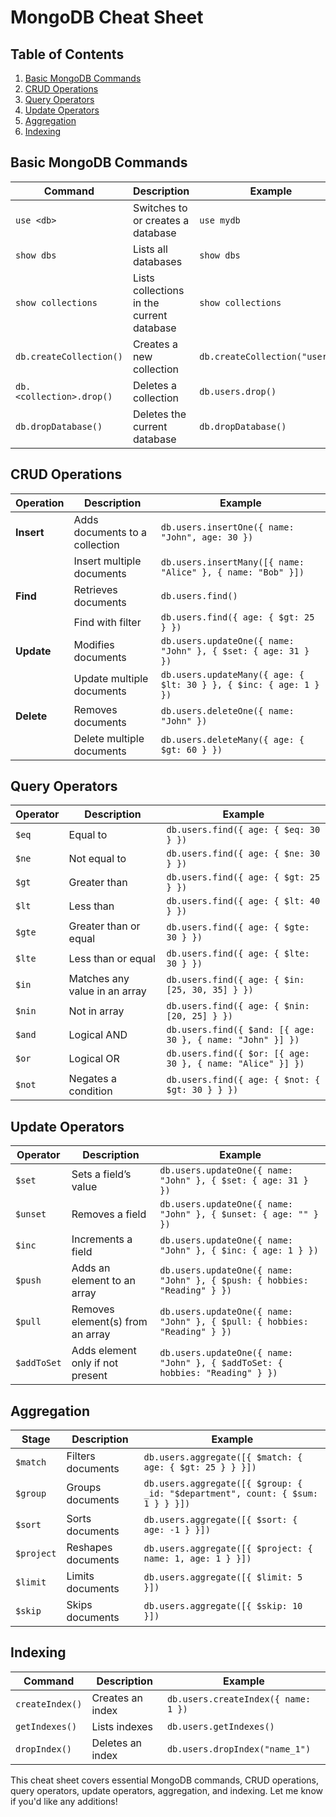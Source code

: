 # MongoDB Cheat Sheet

## Table of Contents  

1. [Basic MongoDB Commands](#basic-mongodb-commands)  
2. [CRUD Operations](#crud-operations)  
3. [Query Operators](#query-operators)  
4. [Update Operators](#update-operators)  
5. [Aggregation](#aggregation)  
6. [Indexing](#indexing)  

## Basic MongoDB Commands  

| Command | Description | Example |  
|---------|-------------|---------|  
| `use <db>` | Switches to or creates a database | `use mydb` |  
| `show dbs` | Lists all databases | `show dbs` |  
| `show collections` | Lists collections in the current database | `show collections` |  
| `db.createCollection()` | Creates a new collection | `db.createCollection("users")` |  
| `db.<collection>.drop()` | Deletes a collection | `db.users.drop()` |  
| `db.dropDatabase()` | Deletes the current database | `db.dropDatabase()` |  

## CRUD Operations  

| Operation | Description | Example |  
|-----------|-------------|---------|  
| **Insert** | Adds documents to a collection | `db.users.insertOne({ name: "John", age: 30 })` |  
| | Insert multiple documents | `db.users.insertMany([{ name: "Alice" }, { name: "Bob" }])` |  
| **Find** | Retrieves documents | `db.users.find()` |  
| | Find with filter | `db.users.find({ age: { $gt: 25 } })` |  
| **Update** | Modifies documents | `db.users.updateOne({ name: "John" }, { $set: { age: 31 } })` |  
| | Update multiple documents | `db.users.updateMany({ age: { $lt: 30 } }, { $inc: { age: 1 } })` |  
| **Delete** | Removes documents | `db.users.deleteOne({ name: "John" })` |  
| | Delete multiple documents | `db.users.deleteMany({ age: { $gt: 60 } })` |  

## Query Operators  

| Operator | Description | Example |  
|----------|-------------|---------|  
| `$eq` | Equal to | `db.users.find({ age: { $eq: 30 } })` |  
| `$ne` | Not equal to | `db.users.find({ age: { $ne: 30 } })` |  
| `$gt` | Greater than | `db.users.find({ age: { $gt: 25 } })` |  
| `$lt` | Less than | `db.users.find({ age: { $lt: 40 } })` |  
| `$gte` | Greater than or equal | `db.users.find({ age: { $gte: 30 } })` |  
| `$lte` | Less than or equal | `db.users.find({ age: { $lte: 30 } })` |  
| `$in` | Matches any value in an array | `db.users.find({ age: { $in: [25, 30, 35] } })` |  
| `$nin` | Not in array | `db.users.find({ age: { $nin: [20, 25] } })` |  
| `$and` | Logical AND | `db.users.find({ $and: [{ age: 30 }, { name: "John" }] })` |  
| `$or` | Logical OR | `db.users.find({ $or: [{ age: 30 }, { name: "Alice" }] })` |  
| `$not` | Negates a condition | `db.users.find({ age: { $not: { $gt: 30 } } })` |  

## Update Operators  

| Operator | Description | Example |  
|----------|-------------|---------|  
| `$set` | Sets a field’s value | `db.users.updateOne({ name: "John" }, { $set: { age: 31 } })` |  
| `$unset` | Removes a field | `db.users.updateOne({ name: "John" }, { $unset: { age: "" } })` |  
| `$inc` | Increments a field | `db.users.updateOne({ name: "John" }, { $inc: { age: 1 } })` |  
| `$push` | Adds an element to an array | `db.users.updateOne({ name: "John" }, { $push: { hobbies: "Reading" } })` |  
| `$pull` | Removes element(s) from an array | `db.users.updateOne({ name: "John" }, { $pull: { hobbies: "Reading" } })` |  
| `$addToSet` | Adds element only if not present | `db.users.updateOne({ name: "John" }, { $addToSet: { hobbies: "Reading" } })` |  

## Aggregation  

| Stage | Description | Example |  
|-------|-------------|---------|  
| `$match` | Filters documents | `db.users.aggregate([{ $match: { age: { $gt: 25 } } }])` |  
| `$group` | Groups documents | `db.users.aggregate([{ $group: { _id: "$department", count: { $sum: 1 } } }])` |  
| `$sort` | Sorts documents | `db.users.aggregate([{ $sort: { age: -1 } }])` |  
| `$project` | Reshapes documents | `db.users.aggregate([{ $project: { name: 1, age: 1 } }])` |  
| `$limit` | Limits documents | `db.users.aggregate([{ $limit: 5 }])` |  
| `$skip` | Skips documents | `db.users.aggregate([{ $skip: 10 }])` |  

## Indexing  

| Command | Description | Example |  
|---------|-------------|---------|  
| `createIndex()` | Creates an index | `db.users.createIndex({ name: 1 })` |  
| `getIndexes()` | Lists indexes | `db.users.getIndexes()` |  
| `dropIndex()` | Deletes an index | `db.users.dropIndex("name_1")` |  

This cheat sheet covers essential MongoDB commands, CRUD operations, query operators, update operators, aggregation, and indexing. Let me know if you'd like any additions!